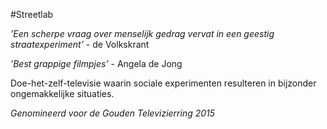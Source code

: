 #Streetlab

*’Een scherpe vraag over menselijk gedrag vervat in een geestig straatexperiment’* - de Volkskrant

*’Best grappige filmpjes’* - Angela de Jong

Doe-het-zelf-televisie waarin sociale experimenten resulteren in bijzonder ongemakkelijke situaties.

*Genomineerd voor de Gouden Televizierring 2015*
